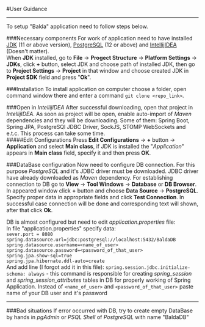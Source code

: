 #User Guidance
___
To setup "Balda" application need to follow steps below.

###Necessary components
For work of application need to have installed [JDK](https://www.oracle.com/java/technologies/javase-downloads.html#javasejdk) (11 or above version), [PostgreSQL](https://www.postgresql.org/download/) (12 or above) and [IntellijIDEA](https://www.jetbrains.com/ru-ru/idea/) (Doesn't matter).  
When **JDK** installed, go to __File__ &#8594; __Progect Structure__ &#8594; __Platform Settings__ &#8594; __JDKs__, click __+__ button, select JDK and choose path of installed JDK, then go to 
__Project Settings__ &#8594; __Project__ in that window and choose created JDK in __Project SDK__ field and press "**Ok**".

###Installation
To install application on computer choose a folder,
open command window there and enter a command `git clone <repo_link>`.
  
###Open in *IntellijIDEA*
After successful downloading, open that project in *IntellijIDEA*.
As soon as project will be open, enable auto-import of *Maven* dependencies and they will be downloading. Some of them:
Spring Boot, Spring JPA, PostgreSQl JDBC Driver, SockJS, STOMP WebSockets and e.t.c.
This process can take some time.  
#####Edit Configurations
Press __Edit Configurations__ &#8594; __+__ button &#8594; __Application__ and select **Main class**,
if JDK is installed the "*Application*" appears in __Main class__ field, 
specify it and then press __OK__.

###DataBase configuration
Now need to configure DB connection. For this purpose *PostgreSQL* 
and it's JDBC driver must be downloaded. JDBC driver have already downloaded as *Maven* 
dependency.
For establishing connection to DB go to __View__ &#8594; __Tool Windows__ &#8594; 
__Database__ or __DB Browser__. In appeared window click __+__ button and choose __Data Source__ &#8594; __PostgreSQL__. 
Specify proper data in  appropriate fields and click __Test Connection__. In successful case 
connection will be done and corresponding text will shown, after that click __Ok__.   
  
DB is almost configured but need to edit _application.properties_ file:  
In file "application.properties" specify data:  
`sever.port = 8080`  
`spring.datasource.url=jdbc:postgresql://localhost:5432/BaldaDB`  
`spring.datasource.username=<name_of_user>`  
`spring.datasource.password=<password_of_that_user>`  
`spring.jpa.show-sql=true`  
`spring.jpa.hibernate.ddl-auto=create`  
And add line (I forgot add it in this file): `spring.session.jdbc.initialize-schema: always` - 
this command is responsible for creating _spring_session_ and 
_spring_session_attributes_ tables in DB for properly working of Spring Application.
Instead of `<name_of_user>` and `<password_of_that_user>` paste name of your DB user and it's password


___

###Bad situations
If error occurred with DB, try to create empty DataBase by hands in _pgAdmin_ or _PSQL Shell_ of _PostgreSQL_ with name "BaldaDB"